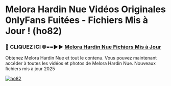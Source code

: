 # Melora Hardin Nue Vidéos Originales 0nlyFans Fuitées - Fichiers Mis à Jour ! (ho82)

<h3>🔴 CLIQUEZ ICI 🌐==►► <a href="https://tinyurl.com/2pmr4ezf" rel="nofollow">Melora Hardin Nue Fichiers Mis à Jour</a></h3>

Obtenez Melora Hardin Nue et tout le contenu. Vous pouvez maintenant accéder à toutes les vidéos et photos de Melora Hardin Nue. Nouveaux fichiers mis à jour 2025

[![ho82](https://i.imgur.com/6SNvagu.gif)](https://tinyurl.com/2pmr4ezf)
